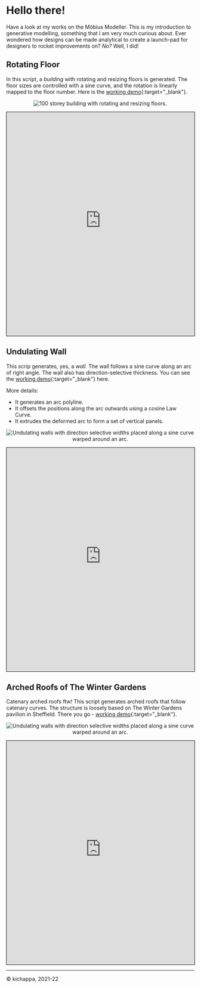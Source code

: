 # Hello there!
Have a look at my works on the Möbius Modeller. This is my introduction to generative modelling, something that I am very much curious about. Ever wondered how designs can be made analytical to create a launch-pad for designers to rocket improvements on? _No?_ Well, I did!

## Rotating Floor

In this script, a _building_ with rotating and resizing floors is generated. The floor sizes are controlled with a sine curve, and the rotation is linearly mapped to the floor number. Here is the [working demo](https://mobius-08.design-automation.net/dashboard?file=https:%2F%2Fmobius.ramdon.team%2Fw1_s3_u3_demo_law_curves_exp.mob&defaultViewer=cad){:target="_blank"}.

<p align="center">
  <img src="/M%C3%B6bius%20Modeller%20-%20Example%201.png" alt="100 storey building with rotating and resizing floors."/>
</p>


<iframe width='100%' height='600px' style='border: 1px solid black;' src="https://mobius-08.design-automation.net/minimal?file=https:%2F%2Fmobius.ramdon.team%2Fw1_s3_u3_demo_law_curves_exp.mob&defaultViewer=cad"></iframe>


## Undulating Wall
This scrip generates, yes, a _wall_. The wall follows a sine curve along an arc of right angle. The wall also has direction-selective thickness. You can see the [working demo](https://mobius-08.design-automation.net/dashboard?file=https:%2F%2Fmobius.ramdon.team%2FWeek1_Coding_Assignment.mob&defaultViewer=cad){:target="_blank"} here. 

More details:

- It generates an arc polyline.
- It offsets the positions along the arc outwards using a cosine Law Curve.
- It extrudes the deformed arc to form a set of vertical panels.


<p align="center">
  <img src="/M%C3%B6bius%20Modeller%20-%20Week%201.png" alt="Undulating walls with direction selective widths placed along a sine curve warped around an arc."/>
</p>

<iframe width='100%' height='600px' style='border: 1px solid black;' src="https://mobius-08.design-automation.net/minimal?file=https:%2F%2Fmobius.ramdon.team%2FWeek1_Coding_Assignment.mob&defaultViewer=cad"></iframe>


## Arched Roofs of The Winter Gardens
Catenary arched roofs ftw! This script generates arched roofs that follow catenary curves. The structure is loosely based on The Winter Gardens pavilion in Sheffield. There you go - [working demo](https://mobius-08.design-automation.net/dashboard?file=https:%2F%2Fmobius.ramdon.team%2FArched_Roof_of_The_Winter_Gardens.mob&defaultViewer=cad){:target="_blank"}. 

<p align="center">
  <img src="/M%C3%B6bius%20Modeller%20-%20Week%202.png" alt="Undulating walls with direction selective widths placed along a sine curve warped around an arc."/>
</p>

<iframe width='100%' height='600px' style='border: 1px solid black;' src="https://mobius-08.design-automation.net/minimal?file=https:%2F%2Fmobius.ramdon.team%2FArched_Roof_of_The_Winter_Gardens.mob&defaultViewer=cad"></iframe>

---
©️ kichappa, 2021-22